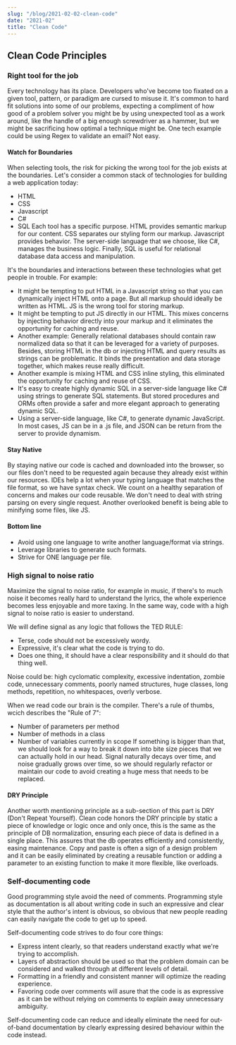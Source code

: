 ```yaml
---
slug: "/blog/2021-02-02-clean-code"
date: "2021-02"
title: "Clean Code"
---
```


## Clean Code Principles

### Right tool for the job
Every technology has its place. Developers who've become too fixated on a given tool, pattern, or paradigm are cursed to misuse it. It's common to hard fit solutions into some of our problems, expecting a compliment of how good of a problem solver you might be by using unexpected tool as a work around, like the handle of a big enough screwdriver as a hammer, but we might be sacrificing how optimal a technique might be. One tech example could be using Regex to validate an email? Not easy.

#### Watch for Boundaries
When selecting tools, the risk for picking the wrong tool for the job exists at the boundaries. Let's consider a common stack of technologies for building a web application today:
- HTML
- CSS
- Javascript
- C#
- SQL
Each tool has a specific purpose. HTML provides semantic markup for our content. CSS separates our styling form  our markup. Javascript provides behavior. The server-side language that we choose, like C#, manages the  business logic. Finally, SQL is useful for relational database data access and manipulation.

It's the boundaries and interactions between these technologies what get people in trouble. For example:
- It might be tempting to put HTML in a Javascript string so that you can dynamically inject HTML onto a page. But all markup should ideally be written as HTML. JS is the wrong tool for storing markup.
- It might be tempting to put JS directly in our HTML. This mixes concerns by injecting behavior directly into your markup and it eliminates the opportunity for caching and reuse.
- Another example: Generally relational databases should contain raw normalized data so that it can be leveraged for a variety of purposes. Besides, storing HTML in the db or injecting HTML and query results as strings can be problematic. It binds the presentation and data storage together, which makes reuse really difficult.
- Another example is mixing HTML and CSS inline styling, this eliminated the opportunity for caching and reuse of CSS.
- It's easy to create highly dynamic SQL in a server-side language like C# using strings to generate SQL statements. But stored procedures and ORMs often provide a safer and more elegant approach to generating dynamic SQL. 
- Using a server-side language, like C#, to generate dynamic JavaScript. In most cases, JS can be in a .js file, and JSON can be return from the server to provide dynamism.

#### Stay Native
By staying native our code is cached and downloaded into the browser, so our files don't need to be requested  again because they already exist within our resources. IDEs help a lot when your typing language that matches the file format, so we have syntax check. We count on a healthy separation of concerns and makes our code  reusable. We don't need to deal with string parsing on every single request. Another overlooked benefit is being able to minifying some files, like JS.

#### Bottom line
- Avoid using one language to write another language/format via strings.
- Leverage libraries to generate such formats.
- Strive for ONE language per file.

### High signal to noise ratio
Maximize the signal to noise ratio, for example in music, if there's to much noise it becomes really hard to understand the lyrics, the whole experience becomes less enjoyable and more taxing. In the same way, code with a high signal to noise ratio is easier to understand.

We will define signal as any logic that follows the TED RULE:
- Terse, code should not be excessively wordy.
- Expressive, it's clear what the code is trying to do.
- Does one thing, it should have a clear responsibility and it should do that thing well.

Noise could be: high cyclomatic complexity, excessive indentation, zombie code, unnecessary comments, poorly named structures, huge classes, long methods, repetition, no whitespaces, overly verbose.

When we read code our brain is the compiler. There's a rule of thumbs, wcich describes the "Rule of 7":
- Number of parameters per method
- Number of methods in a class
- Number of variables currently in scope
If something is bigger than that, we should look for a way to break it down into bite size pieces that we can actually hold in our head. Signal naturally decays over time, and noise gradually grows over time, so we should regularly refactor or maintain our code to avoid creating a huge mess that needs to be replaced.

#### DRY Principle
Another worth mentioning principle as a sub-section of this part is DRY (Don't Repeat Yourself). Clean code honors the DRY principle by static a piece of knowledge or logic once and only once, this is the same as the principle of DB normalization, ensuring each piece of data is defined in a single place. This assures that the db operates efficiently and consistently, easing maintenance. Copy and paste is often a sign of a design problem and it can be easily eliminated by creating a reusable function or adding a parameter to an existing function to make it more flexible, like overloads.

### Self-documenting code
Good programming style avoid the need of comments. Programming style as documentation is all about writing code in such an expressive and clear style that the author's intent is obvious, so obvious that new people reading can easily navigate the code to get up to speed.

Self-documenting code strives to do four core things:
- Express intent clearly, so that readers understand exactly what we're trying to accomplish.
- Layers of abstraction should be used so that the problem domain can be considered and walked through at different levels of detail.
- Formatting in a friendly and consistent manner will optimize the reading experience.
- Favoring code over comments will asure that the code is as expressive as it can be without relying on comments to explain away unnecessary ambiguity.

Self-documenting code can reduce and ideally eliminate the need for out-of-band documentation by clearly expressing desired behaviour within the code instead.
